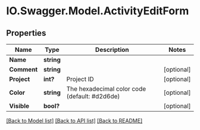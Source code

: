 # IO.Swagger.Model.ActivityEditForm
## Properties

Name | Type | Description | Notes
------------ | ------------- | ------------- | -------------
**Name** | **string** |  | 
**Comment** | **string** |  | [optional] 
**Project** | **int?** | Project ID | [optional] 
**Color** | **string** | The hexadecimal color code (default: #d2d6de) | [optional] 
**Visible** | **bool?** |  | [optional] 

[[Back to Model list]](../README.md#documentation-for-models) [[Back to API list]](../README.md#documentation-for-api-endpoints) [[Back to README]](../README.md)

